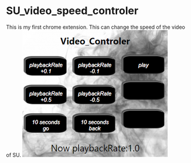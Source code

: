 # SU_video_speed_controler
This is my first chrome extension. This can change the speed of the video of SU. 
![video_controler](/image/video_controler.png)
